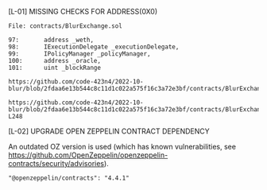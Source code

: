 [L-01] MISSING CHECKS FOR ADDRESS(0X0)
```
File: contracts/BlurExchange.sol

97:       address _weth,
98:       IExecutionDelegate _executionDelegate,
99:       IPolicyManager _policyManager,
100:      address _oracle,
101:      uint _blockRange

https://github.com/code-423n4/2022-10-blur/blob/2fdaa6e13b544c8c11d1c022a575f16c3a72e3bf/contracts/BlurExchange.sol#L97

https://github.com/code-423n4/2022-10-blur/blob/2fdaa6e13b544c8c11d1c022a575f16c3a72e3bf/contracts/BlurExchange.sol#L242-L248
```


[L-02] UPGRADE OPEN ZEPPELIN CONTRACT DEPENDENCY

An outdated OZ version is used (which has known vulnerabilities, see https://github.com/OpenZeppelin/openzeppelin-contracts/security/advisories).

```
"@openzeppelin/contracts": "4.4.1"
```